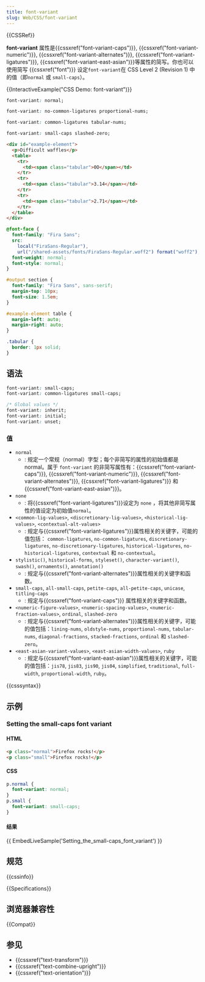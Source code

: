 ```yaml
---
title: font-variant
slug: Web/CSS/font-variant
---
```


{{CSSRef}}

**font-variant** 属性是{{cssxref("font-variant-caps")}}, {{cssxref("font-variant-numeric")}}, {{cssxref("font-variant-alternates")}}, {{cssxref("font-variant-ligatures")}}, {{cssxref("font-variant-east-asian")}}等属性的简写。你也可以使用简写 {{cssxref("font")}} 设定`font-variant`在 CSS Level 2 (Revision 1) 中的值（即`normal` 或 `small-caps`）。

{{InteractiveExample("CSS Demo: font-variant")}}

```css interactive-example-choice
font-variant: normal;
```

```css interactive-example-choice
font-variant: no-common-ligatures proportional-nums;
```

```css interactive-example-choice
font-variant: common-ligatures tabular-nums;
```

```css interactive-example-choice
font-variant: small-caps slashed-zero;
```

```html interactive-example
<div id="example-element">
  <p>Difficult waffles</p>
  <table>
    <tr>
      <td><span class="tabular">0O</span></td>
    </tr>
    <tr>
      <td><span class="tabular">3.14</span></td>
    </tr>
    <tr>
      <td><span class="tabular">2.71</span></td>
    </tr>
  </table>
</div>
```

```css interactive-example
@font-face {
  font-family: "Fira Sans";
  src:
    local("FiraSans-Regular"),
    url("/shared-assets/fonts/FiraSans-Regular.woff2") format("woff2");
  font-weight: normal;
  font-style: normal;
}

#output section {
  font-family: "Fira Sans", sans-serif;
  margin-top: 10px;
  font-size: 1.5em;
}

#example-element table {
  margin-left: auto;
  margin-right: auto;
}

.tabular {
  border: 1px solid;
}
```

## 语法

```css
font-variant: small-caps;
font-variant: common-ligatures small-caps;

/* Global values */
font-variant: inherit;
font-variant: initial;
font-variant: unset;
```

### 值

- `normal`
  - : 规定一个常规（normal）字型；每个非简写的属性的初始值都是 normal。属于 `font-variant` 的非简写属性有：{{cssxref("font-variant-caps")}}, {{cssxref("font-variant-numeric")}}, {{cssxref("font-variant-alternates")}}, {{cssxref("font-variant-ligatures")}} 和 {{cssxref("font-variant-east-asian")}}。
- `none`
  - : 将{{cssxref("font-variant-ligatures")}}设定为 `none` ，将其他非简写属性的值设定为初始值`normal`。
- `<common-lig-values>`, `<discretionary-lig-values>`, `<historical-lig-values>`, `<contextual-alt-values>`
  - : 规定与{{cssxref("font-variant-ligatures")}}属性相关的关键字，可能的值包括： `common-ligatures`, `no-common-ligatures`, `discretionary-ligatures`, `no-discretionary-ligatures`, `historical-ligatures`, `no-historical-ligatures`, `contextual` 和 `no-contextual`。
- `stylistic()`, `historical-forms`, `styleset()`, `character-variant()`, `swash()`, `ornaments()`, `annotation()`
  - : 规定与{{cssxref("font-variant-alternates")}}属性相关的关键字和函数。
- `small-caps`, `all-small-caps`, `petite-caps`, `all-petite-caps`, `unicase`, `titling-caps`
  - : 规定与{{cssxref("font-variant-caps")}} 属性相关的关键字和函数。
- `<numeric-figure-values>`, `<numeric-spacing-values>`, `<numeric-fraction-values>`, `ordinal`, `slashed-zero`
  - : 规定与{{cssxref("font-variant-alternates")}}属性相关的关键字，可能的值包括：`lining-nums`, `oldstyle-nums`, `proportional-nums`, `tabular-nums`, `diagonal-fractions`, `stacked-fractions`, `ordinal` 和 `slashed-zero`。
- `<east-asian-variant-values>`, `<east-asian-width-values>`, `ruby`
  - : 规定与{{cssxref("font-variant-east-asian")}}属性相关的关键字，可能的值包括：`jis78`, `jis83`, `jis90`, `jis04`, `simplified`, `traditional`, `full-width`, `proportional-width`, `ruby`。

{{csssyntax}}

## 示例

### Setting the small-caps font variant

#### HTML

```html
<p class="normal">Firefox rocks!</p>
<p class="small">Firefox rocks!</p>
```

#### CSS

```css
p.normal {
  font-variant: normal;
}
p.small {
  font-variant: small-caps;
}
```

#### 结果

{{ EmbedLiveSample('Setting_the_small-caps_font_variant') }}

## 规范

{{cssinfo}}

{{Specifications}}

## 浏览器兼容性

{{Compat}}

## 参见

- {{cssxref("text-transform")}}
- {{cssxref("text-combine-upright")}}
- {{cssxref("text-orientation")}}
